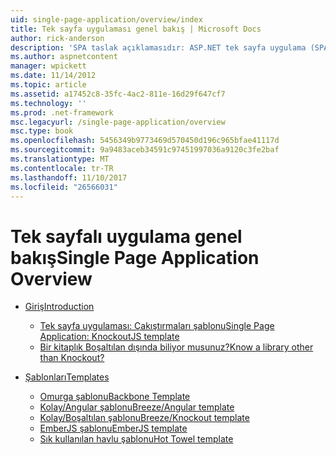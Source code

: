 ```yaml
---
uid: single-page-application/overview/index
title: Tek sayfa uygulaması genel bakış | Microsoft Docs
author: rick-anderson
description: 'SPA taslak açıklamasıdır: ASP.NET tek sayfa uygulama (SPA) yeni bir özelliktir MVC 4 beta önizlemede. Bir daha iyi uçtan uca e sağlar...'
ms.author: aspnetcontent
manager: wpickett
ms.date: 11/14/2012
ms.topic: article
ms.assetid: a17452c8-35fc-4ac2-811e-16d29f647cf7
ms.technology: ''
ms.prod: .net-framework
msc.legacyurl: /single-page-application/overview
msc.type: book
ms.openlocfilehash: 5456349b9773469d570450d196c965bfae41117d
ms.sourcegitcommit: 9a9483aceb34591c97451997036a9120c3fe2baf
ms.translationtype: MT
ms.contentlocale: tr-TR
ms.lasthandoff: 11/10/2017
ms.locfileid: "26566031"
---
```

<a name="single-page-application-overview"></a><span data-ttu-id="e467b-104">Tek sayfalı uygulama genel bakış</span><span class="sxs-lookup"><span data-stu-id="e467b-104">Single Page Application Overview</span></span>
====================
- [<span data-ttu-id="e467b-105">Giriş</span><span class="sxs-lookup"><span data-stu-id="e467b-105">Introduction</span></span>](introduction/index.md)

    - [<span data-ttu-id="e467b-106">Tek sayfa uygulaması: Çakıştırmaları şablonu</span><span class="sxs-lookup"><span data-stu-id="e467b-106">Single Page Application: KnockoutJS template</span></span>](introduction/knockoutjs-template.md)
    - [<span data-ttu-id="e467b-107">Bir kitaplık Boşaltılan dışında biliyor musunuz?</span><span class="sxs-lookup"><span data-stu-id="e467b-107">Know a library other than Knockout?</span></span>](introduction/other-libraries.md)
- [<span data-ttu-id="e467b-108">Şablonları</span><span class="sxs-lookup"><span data-stu-id="e467b-108">Templates</span></span>](templates/index.md)

    - [<span data-ttu-id="e467b-109">Omurga şablonu</span><span class="sxs-lookup"><span data-stu-id="e467b-109">Backbone Template</span></span>](templates/backbonejs-template.md)
    - [<span data-ttu-id="e467b-110">Kolay/Angular şablonu</span><span class="sxs-lookup"><span data-stu-id="e467b-110">Breeze/Angular template</span></span>](templates/breezeangular-template.md)
    - [<span data-ttu-id="e467b-111">Kolay/Boşaltılan şablonu</span><span class="sxs-lookup"><span data-stu-id="e467b-111">Breeze/Knockout template</span></span>](templates/breezeknockout-template.md)
    - [<span data-ttu-id="e467b-112">EmberJS şablonu</span><span class="sxs-lookup"><span data-stu-id="e467b-112">EmberJS template</span></span>](templates/emberjs-template.md)
    - [<span data-ttu-id="e467b-113">Sık kullanılan havlu şablonu</span><span class="sxs-lookup"><span data-stu-id="e467b-113">Hot Towel template</span></span>](templates/hottowel-template.md)
